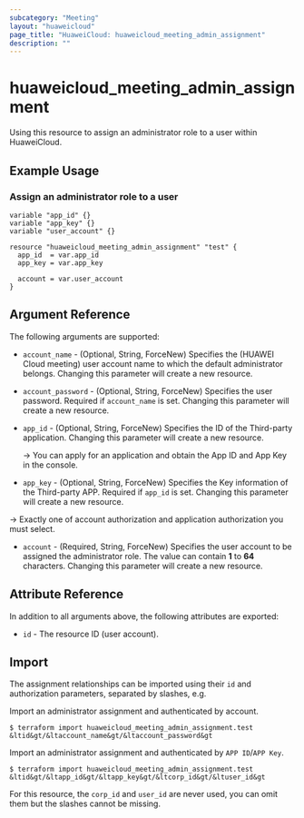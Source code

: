 ```yaml
---
subcategory: "Meeting"
layout: "huaweicloud"
page_title: "HuaweiCloud: huaweicloud_meeting_admin_assignment"
description: ""
---
```


# huaweicloud_meeting_admin_assignment

Using this resource to assign an administrator role to a user within HuaweiCloud.

## Example Usage

### Assign an administrator role to a user

```hcl
variable "app_id" {}
variable "app_key" {}
variable "user_account" {}

resource "huaweicloud_meeting_admin_assignment" "test" {
  app_id  = var.app_id
  app_key = var.app_key

  account = var.user_account
}
```

## Argument Reference

The following arguments are supported:

* `account_name` - (Optional, String, ForceNew) Specifies the (HUAWEI Cloud meeting) user account name to which the
  default administrator belongs. Changing this parameter will create a new resource.

* `account_password` - (Optional, String, ForceNew) Specifies the user password.
  Required if `account_name` is set. Changing this parameter will create a new resource.

* `app_id` - (Optional, String, ForceNew) Specifies the ID of the Third-party application.
  Changing this parameter will create a new resource.

  -> You can apply for an application and obtain the App ID and App Key in the console.

* `app_key` - (Optional, String, ForceNew) Specifies the Key information of the Third-party APP.
  Required if `app_id` is set. Changing this parameter will create a new resource.

-> Exactly one of account authorization and application authorization you must select.

* `account` - (Required, String, ForceNew) Specifies the user account to be assigned the administrator role.
  The value can contain **1** to **64** characters.
  Changing this parameter will create a new resource.

## Attribute Reference

In addition to all arguments above, the following attributes are exported:

* `id` - The resource ID (user account).

## Import

The assignment relationships can be imported using their `id` and authorization parameters, separated by slashes, e.g.

Import an administrator assignment and authenticated by account.

```
$ terraform import huaweicloud_meeting_admin_assignment.test &ltid&gt/&ltaccount_name&gt/&ltaccount_password&gt
```

Import an administrator assignment and authenticated by `APP ID`/`APP Key`.

```
$ terraform import huaweicloud_meeting_admin_assignment.test &ltid&gt/&ltapp_id&gt/&ltapp_key&gt/&ltcorp_id&gt/&ltuser_id&gt
```

For this resource, the `corp_id` and `user_id` are never used, you can omit them but the slashes cannot be missing.
